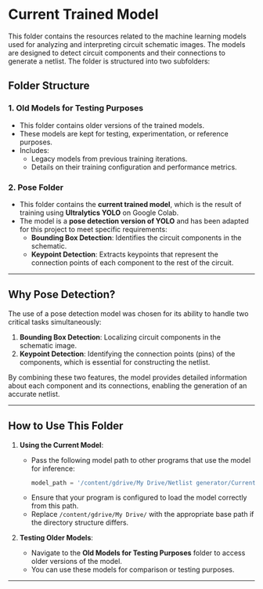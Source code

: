 # **Current Trained Model**

This folder contains the resources related to the machine learning models used for analyzing and interpreting circuit schematic images. The models are designed to detect circuit components and their connections to generate a netlist. The folder is structured into two subfolders:

## **Folder Structure**

### **1. Old Models for Testing Purposes**
- This folder contains older versions of the trained models.
- These models are kept for testing, experimentation, or reference purposes.
- Includes:
  - Legacy models from previous training iterations.
  - Details on their training configuration and performance metrics.

### **2. Pose Folder**
- This folder contains the **current trained model**, which is the result of training using **Ultralytics YOLO** on Google Colab.
- The model is a **pose detection version of YOLO** and has been adapted for this project to meet specific requirements:
  - **Bounding Box Detection**: Identifies the circuit components in the schematic.
  - **Keypoint Detection**: Extracts keypoints that represent the connection points of each component to the rest of the circuit.

---

## **Why Pose Detection?**

The use of a pose detection model was chosen for its ability to handle two critical tasks simultaneously:
1. **Bounding Box Detection**: Localizing circuit components in the schematic image.
2. **Keypoint Detection**: Identifying the connection points (pins) of the components, which is essential for constructing the netlist.

By combining these two features, the model provides detailed information about each component and its connections, enabling the generation of an accurate netlist.

---

## **How to Use This Folder**

1. **Using the Current Model**:
   - Pass the following model path to other programs that use the model for inference:
     ```python
     model_path = '/content/gdrive/My Drive/Netlist generator/Current trained model/pose/train/weights/last.pt'
     ```
   - Ensure that your program is configured to load the model correctly from this path.
   - Replace `/content/gdrive/My Drive/` with the appropriate base path if the directory structure differs.

2. **Testing Older Models**:
   - Navigate to the **Old Models for Testing Purposes** folder to access older versions of the model.
   - You can use these models for comparison or testing purposes.

---
